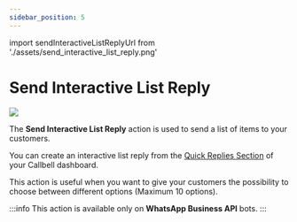 ```yaml
---
sidebar_position: 5
---
```


import sendInteractiveListReplyUrl from './assets/send_interactive_list_reply.png'

# Send Interactive List Reply

<img src={sendInteractiveListReplyUrl} width={180} />

The **Send Interactive List Reply** action is used to send a list of items to your customers. 

You can create an interactive list reply from the [Quick Replies Section](https://dash.callbell.eu/settings/templates) of your Callbell dashboard.

This action is useful when you want to give your customers the possibility to choose between different options (Maximum 10 options).

:::info
This action is available only on **WhatsApp Business API** bots.
:::